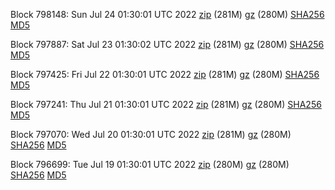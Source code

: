 Block 798148: Sun Jul 24 01:30:01 UTC 2022 [zip](https://files.01coin.io/mainnet/2022-07-24/bootstrap.dat.zip) (281M) [gz](https://files.01coin.io/mainnet/2022-07-24/bootstrap.dat.tar.gz) (280M) [SHA256](https://files.01coin.io/mainnet/2022-07-24/sha256.txt) [MD5](https://files.01coin.io/mainnet/2022-07-24/md5.txt)

Block 797887: Sat Jul 23 01:30:02 UTC 2022 [zip](https://files.01coin.io/mainnet/2022-07-23/bootstrap.dat.zip) (281M) [gz](https://files.01coin.io/mainnet/2022-07-23/bootstrap.dat.tar.gz) (280M) [SHA256](https://files.01coin.io/mainnet/2022-07-23/sha256.txt) [MD5](https://files.01coin.io/mainnet/2022-07-23/md5.txt)

Block 797425: Fri Jul 22 01:30:01 UTC 2022 [zip](https://files.01coin.io/mainnet/2022-07-22/bootstrap.dat.zip) (281M) [gz](https://files.01coin.io/mainnet/2022-07-22/bootstrap.dat.tar.gz) (280M) [SHA256](https://files.01coin.io/mainnet/2022-07-22/sha256.txt) [MD5](https://files.01coin.io/mainnet/2022-07-22/md5.txt)

Block 797241: Thu Jul 21 01:30:01 UTC 2022 [zip](https://files.01coin.io/mainnet/2022-07-21/bootstrap.dat.zip) (281M) [gz](https://files.01coin.io/mainnet/2022-07-21/bootstrap.dat.tar.gz) (280M) [SHA256](https://files.01coin.io/mainnet/2022-07-21/sha256.txt) [MD5](https://files.01coin.io/mainnet/2022-07-21/md5.txt)

Block 797070: Wed Jul 20 01:30:01 UTC 2022 [zip](https://files.01coin.io/mainnet/2022-07-20/bootstrap.dat.zip) (281M) [gz](https://files.01coin.io/mainnet/2022-07-20/bootstrap.dat.tar.gz) (280M) [SHA256](https://files.01coin.io/mainnet/2022-07-20/sha256.txt) [MD5](https://files.01coin.io/mainnet/2022-07-20/md5.txt)

Block 796699: Tue Jul 19 01:30:01 UTC 2022 [zip](https://files.01coin.io/mainnet/2022-07-19/bootstrap.dat.zip) (280M) [gz](https://files.01coin.io/mainnet/2022-07-19/bootstrap.dat.tar.gz) (280M) [SHA256](https://files.01coin.io/mainnet/2022-07-19/sha256.txt) [MD5](https://files.01coin.io/mainnet/2022-07-19/md5.txt)
